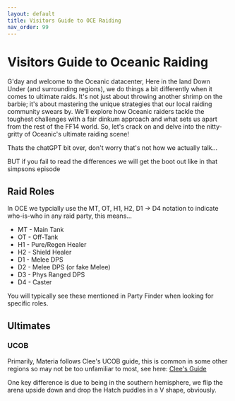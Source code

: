 ```yaml
---
layout: default
title: Visitors Guide to OCE Raiding
nav_order: 99
---
```


# Visitors Guide to Oceanic Raiding

G'day and welcome to the Oceanic datacenter, Here in the land Down Under (and surrounding regions), we do things a bit differently when it comes to ultimate raids. It's not just about throwing another shrimp on the barbie; it's about mastering the unique strategies that our local raiding community swears by. We'll explore how Oceanic raiders tackle the toughest challenges with a fair dinkum approach and what sets us apart from the rest of the FF14 world. So, let's crack on and delve into the nitty-gritty of Oceanic's ultimate raiding scene!

Thats the chatGPT bit over, don't worry that's not how we actually talk...

BUT if you fail to read the differences we will get the boot out like in that simpsons episode

## Raid Roles

In OCE we typcially use the MT, OT, H1, H2, D1 -> D4 notation to indicate who-is-who in any raid party, this means...

- MT - Main Tank
- OT - Off-Tank
- H1 - Pure/Regen Healer
- H2 - Shield Healer
- D1 - Melee DPS
- D2 - Melee DPS (or fake Melee)
- D3 - Phys Ranged DPS
- D4 - Caster

You will typically see these mentioned in Party Finder when looking for specific roles. 

## Ultimates

### UCOB

Primarily, Materia follows Clee's UCOB guide, this is common in some other regions so may not be too unfamiliar to most, see here: [Clee's Guide](https://ultimates.guide/ucob/)

One key difference is due to being in the southern hemisphere, we flip the arena upside down and drop the Hatch puddles in a V shape, obviously.
